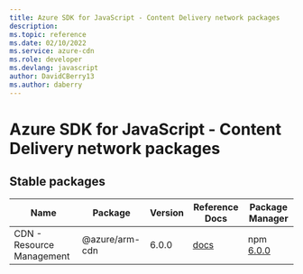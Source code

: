 ```yaml
---
title: Azure SDK for JavaScript - Content Delivery network packages
description: 
ms.topic: reference
ms.date: 02/10/2022
ms.service: azure-cdn
ms.role: developer
ms.devlang: javascript
author: DavidCBerry13
ms.author: daberry
---
```


# Azure SDK for JavaScript - Content Delivery network packages

## Stable packages

| Name                  | Package              | Version          | Reference Docs         | Package Manager                |
|-----------------------|----------------------|------------------|------------------------|--------------------------------|
| CDN - Resource Management | @azure/arm-cdn | 6.0.0 | [docs](/azure/javascript/sdk/sdk-demo2/azure-cdn/azure-arm-cdn/stable)  | npm [6.0.0](https://www.npmjs.com/package/%40azure%2Farm-cdn) |
 

 


 